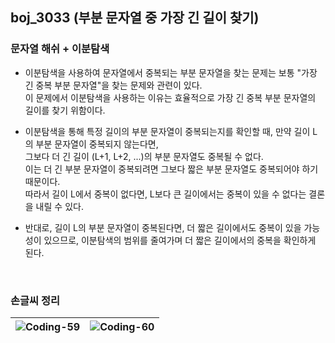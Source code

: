 ## boj_3033 (부분 문자열 중 가장 긴 길이 찾기)
### 문자열 해쉬 + 이분탐색

- 이분탐색을 사용하여 문자열에서 중복되는 부분 문자열을 찾는 문제는 보통 "가장 긴 중복 부분 문자열"을 찾는 문제와 관련이 있다. <br>
이 문제에서 이분탐색을 사용하는 이유는 효율적으로 가장 긴 중복 부분 문자열의 길이를 찾기 위함이다.

- 이분탐색을 통해 특정 길이의 부분 문자열이 중복되는지를 확인할 때, 만약 길이 L의 부분 문자열이 중복되지 않는다면,  <br>
그보다 더 긴 길이 (L+1, L+2, ...)의 부분 문자열도 중복될 수 없다. <br>
이는 더 긴 부분 문자열이 중복되려면 그보다 짧은 부분 문자열도 중복되어야 하기 때문이다. <br> 
따라서 길이 L에서 중복이 없다면, L보다 큰 길이에서는 중복이 있을 수 없다는 결론을 내릴 수 있다.

- 반대로, 길이 L의 부분 문자열이 중복된다면, 더 짧은 길이에서도 중복이 있을 가능성이 있으므로, 이분탐색의 범위를 줄여가며 더 짧은 길이에서의 중복을 확인하게 된다.

<br>

### 손글씨 정리
![Coding-59](https://github.com/user-attachments/assets/bd0dc649-19cb-4346-bf7d-6c9944d0a48c) | ![Coding-60](https://github.com/user-attachments/assets/43a7a5a9-6231-4a80-98e1-b444e1996a1f)
--- | --- | 
